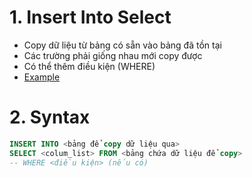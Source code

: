 # 1. Insert Into Select
- Copy dữ liệu từ bảng có sẵn vào bảng đã tồn tại
- Các trường phải giống nhau mới copy được
- Có thể thêm điều kiện (WHERE)
- [Example](https://github.com/K1ethoang/SQL-Server/blob/main/9.6.Insert%20Into%20Select/insert%20into%20select.sql)
  <br>

# 2. Syntax
```SQL
INSERT INTO <bảng để copy dữ liệu qua>
SELECT <colum_list> FROM <bảng chứa dữ liệu để copy>
-- WHERE <điều kiện> (nếu có)
```
